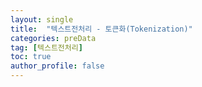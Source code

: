 ```yaml
---
layout: single
title:  "텍스트전처리 - 토큰화(Tokenization)"
categories: preData
tag: [텍스트전처리]
toc: true
author_profile: false
---
```



